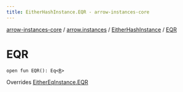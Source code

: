 ```yaml
---
title: EitherHashInstance.EQR - arrow-instances-core
---
```


[arrow-instances-core](../../index.html) / [arrow.instances](../index.html) / [EitherHashInstance](index.html) / [EQR](./-e-q-r.html)

# EQR

`open fun EQR(): Eq<`[`R`](index.html#R)`>`

Overrides [EitherEqInstance.EQR](../-either-eq-instance/-e-q-r.html)

